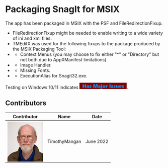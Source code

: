 # Packaging SnagIt for MSIX

The app has been packaged in MSIX with the PSF and FileRedirectionFixup.
* FileRedirectionFixup might be needed to enable writing to a wide variety of ini and xml files.
* TMEditX was used for the following fixups to the package produced by the MSIX Packaging Tool:
* * Context Menus (you may choose to fix either "*" or "Directory" but not both due to AppXManifest limitations).
* * Image Handler.
* * Missing Fonts.
* * ExecutionAlias for Snagit32.exe.



Testing on Windows 10/11 indicates  [<img src="/media/CatIssues.png" alt="Has Issues" />](/media/CatIssues.png).


## Contributors

| Contributor | Name | Date |
|----|----|----|
| [<img src="/media/Contributors/TimMangan.jpg" align="left" Height="128" />](/media/Contributors/TimMangan.jpg) | TimothyMangan | June 2022 |


